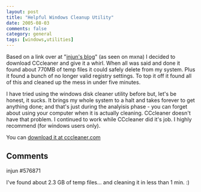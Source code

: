 ```yaml
---
layout: post
title: "Helpful Windows Cleanup Utility"
date: 2005-08-03
comments: false
category: general
tags: [windows,utilities]
---
```

Based on a link over at "[injun's blog](http://576871.blogspot.com/)" (as seen
on mxna) I decided to download CCcleaner and give it a whirl. When all was
said and done it found about 770MB of temp files it could safely delete from
my system. Plus it found a bunch of no longer valid registry settings. To top
it off it found all of this and cleaned up the mess in under five minutes.  

I have tried using the windows disk cleaner utility before but, let's be
honest, it sucks. It brings my whole system to a halt and takes forever to get
anything done; and that's just during the analyisis phase - you can forget
about using your computer when it is actually cleaning. CCcleaner doesn't have
that problem. I continued to work while CCcleaner did it's job. I highly
recommend (for windows users only).  

You can [download it at cccleaner.com](http://www.ccleaner.com/)

## Comments

injun #576871

I've found about 2.3 GB of temp files... and cleaning it in less than 1 min.
:)
